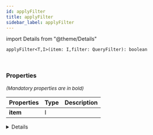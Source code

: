 ```yaml
---
id: applyFilter
title: applyFilter
sidebar_label: applyFilter
---
```


import Details from "@theme/Details"


```tsx
applyFilter<T,I>(item: I,filter: QueryFilter): boolean
```
<br/>



### Properties

<font size="2"><i>(Mandatory properties are in bold)</i></font>

| Properties | Type | Description |
| --------- | ---- | ----------- |
| **item** | I |  |


<Details summary={<summary><b>Additional properties for advanced use cases</b></summary>}><div>

| Properties | Type | Description |
| --------- | ---- | ----------- |
| filter | [QueryFilter](/framework-api/interfaces/QueryFilter.md) |  |


</div></Details>
